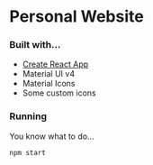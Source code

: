 # Personal Website

### Built with...
- [Create React App](https://github.com/facebook/create-react-app)
- Material UI v4 
- Material Icons
- Some custom icons

### Running
You know what to do...

`npm start`
